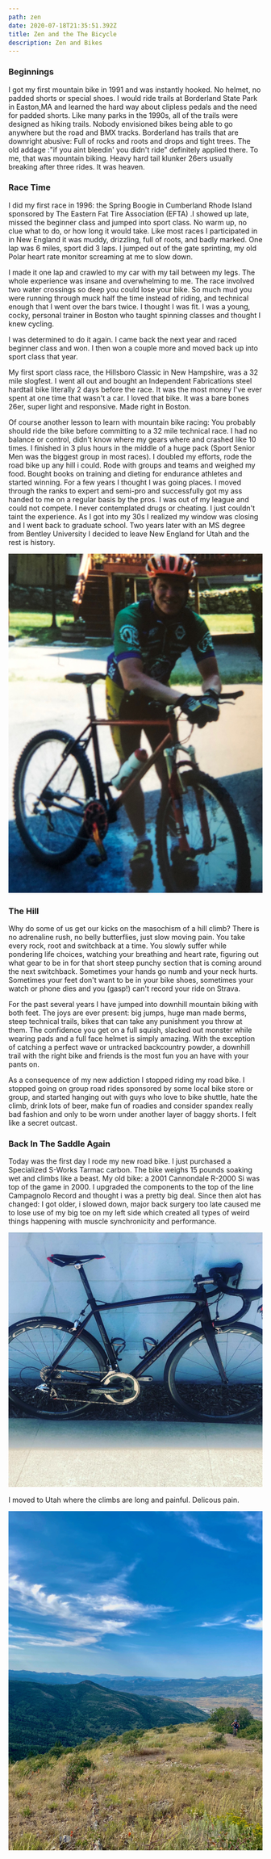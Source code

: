 ```yaml
---
path: zen
date: 2020-07-18T21:35:51.392Z
title: Zen and the The Bicycle
description: Zen and Bikes
---
```

### Beginnings

I got my first mountain bike in 1991 and was instantly hooked. No helmet, no padded shorts or special shoes.  I would ride trails at Borderland State Park in Easton,MA and learned the hard way about clipless pedals and the need for padded shorts.  Like many parks in the 1990s, all of the trails were designed as hiking trails.  Nobody envisioned bikes being able to go anywhere but the road and BMX tracks.  Borderland has trails that are downright abusive:  Full of rocks and roots and drops and tight trees. The old addage :"if you aint bleedin' you didn't ride" definitely applied there.  To me, that was mountain biking.  Heavy hard tail klunker 26ers usually breaking after three rides.  It was heaven. 

### Race Time

I did my first race in 1996: the Spring Boogie in Cumberland Rhode Island sponsored by The Eastern Fat Tire Association (EFTA)  .I showed up late, missed the beginner class and jumped into sport class.   No warm up, no clue what to do, or how long it would take.  Like most races I participated in in New England it was muddy, drizzling, full of roots, and badly marked.    One lap was 6 miles, sport did 3 laps.  I jumped out of the gate sprinting, my old Polar heart rate monitor screaming at me to slow down.  

I made it one lap and crawled to my car with my tail between my legs.  The whole experience was insane and overwhelming to me.    The race involved two water crossings so deep you could lose your bike.  So much mud you were running through muck half the time instead of riding, and technical enough that I went over the bars twice.  I thought I was fit. I was a young, cocky, personal trainer in Boston who taught spinning classes and thought I knew cycling.

I was determined to do it again. I came back the next year and raced beginner class and won. I then won a couple more and moved back up into sport class that year. 

 My first sport class race, the Hillsboro Classic in New Hampshire, was a 32 mile slogfest.  I went all out and bought an Independent Fabrications steel hardtail bike literally 2 days before the race. It was the most money I've ever spent at one time that wasn't a car.  I loved that bike. It was a bare bones 26er, super light and responsive. Made right in Boston. 

Of course another lesson to learn with mountain bike racing: You probably should ride the bike before committing to a 32 mile technical race.  I had no balance or control, didn't know where my gears where and crashed like 10 times.  I finished in 3 plus hours in the middle of a huge pack (Sport Senior Men was the biggest group in most races).  I doubled my efforts, rode the road bike up any hill i could.  Rode with groups and teams and weighed my food.  Bought books on training and dieting for endurance athletes and started winning.  For a few years I thought I was going places.  I moved through the ranks to expert and semi-pro and successfully got my ass handed to me on a regular basis by the pros.  I was out of my league and could not compete.  I never contemplated drugs or cheating. I just couldn't taint the experience.  As I got into my 30s I realized my window was closing and I went back to graduate school.  Two years later with an MS degree from Bentley University I decided to leave New England for Utah and the rest is history.

![](../assets/img_1978.jpg)

### **The Hill**

Why do some of us get our kicks on the masochism of a hill climb?  There is no adrenaline rush, no belly butterflies, just slow moving pain.  You take every rock, root and switchback at a time.  You slowly suffer while pondering life choices, watching your breathing and heart rate, figuring out what gear to be in for that short steep punchy section that is coming around the next switchback.  Sometimes your hands go numb and your neck hurts.  Sometimes your feet don't want to be in your bike shoes, sometimes your watch or phone dies and you (gasp!) can't record your ride on Strava. 

 For the past several years I have jumped into downhill mountain biking with both feet.  The joys are ever present: big jumps, huge man made berms,  steep technical trails, bikes that can take any punishment you throw at them.  The confidence you get on a full squish, slacked out monster while wearing pads and a full face helmet is simply amazing.  With the exception of catching a perfect wave or untracked backcountry powder, a downhill trail with the right bike and friends is the most fun you an have with your pants on. 

As a consequence of my new addiction I stopped riding my road bike.  I stopped going on group road rides sponsored by some local bike store or group, and started hanging out with guys who love to bike shuttle, hate the climb, drink lots of beer, make fun of roadies and consider spandex really bad fashion and only to be worn under another layer of baggy shorts.   I felt like a secret outcast.

### Back In The Saddle Again

Today was the first day I rode my new road bike.  I just purchased a Specialized S-Works Tarmac carbon.  The bike weighs 15 pounds soaking wet and climbs like a beast.  My old bike: a 2001 Cannondale R-2000 Si was top of the game in 2000. I upgraded the components to the top of the line Campagnolo Record and thought i was a pretty big deal.  Since then alot has changed: I got older, i slowed down, major back surgery too late caused me to lose use of my big toe on my left side which created all types of weird things happening with muscle synchronicity and performance. 

![](../assets/specialized.jpg)

 I moved to Utah where the climbs are long and painful.  Delicous pain.   

![](../assets/img_2649.jpg)